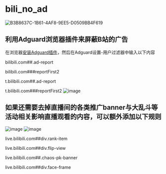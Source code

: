 # bili_no_ad
![B3B8637C-1B61-4AF8-9EE5-D0509BB4F619](https://user-images.githubusercontent.com/47912037/129798163-deecddf4-6d3d-41ac-864d-ce0bd053373b.png)

## 利用Adguard浏览器插件来屏蔽B站的广告

在浏览器<a href="https://adguard.com/en/adguard-browser-extension/overview.html">安装Adguard插件</a>，然后在Adguard设置-用户过滤器中输入以下内容

bilibili.com##.ad-report

bilibili.com###reportFirst2

t.bilibili.com##.ad-report

t.bilibili.com###reportFirst2
![image](https://user-images.githubusercontent.com/47912037/129798239-cdab4a4d-907d-4716-a304-fb0a69f1678b.png)


## 如果还需要去掉直播间的各类推广banner与大乱斗等活动相关影响直播观看的内容，可以额外添加以下规则
![image](https://user-images.githubusercontent.com/47912037/129799023-c3a8289f-0870-4e3e-9e3d-460ecebb1c0d.png)
![image](https://user-images.githubusercontent.com/47912037/129799038-806c2d65-81d3-47a5-bb88-b2034663568e.png)

live.bilibili.com##div.rank-item

live.bilibili.com##div.flip-view

live.bilibili.com##.chaos-pk-banner

live.bilibili.com##div.face-frame
